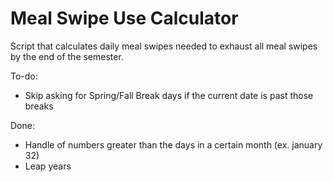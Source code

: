 # Meal Swipe Use Calculator

Script that calculates daily meal swipes needed to exhaust all meal swipes by the end of the semester.

To-do:

- Skip asking for Spring/Fall Break days if the current date is past those breaks

Done:

- Handle of numbers greater than the days in a certain month (ex. january 32)
- Leap years
